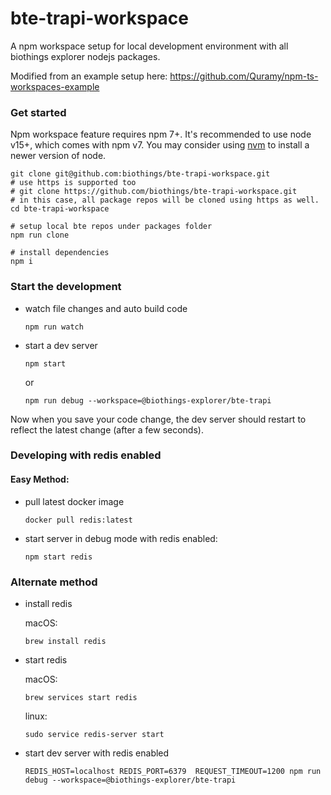 # bte-trapi-workspace
A npm workspace setup for local development environment with all biothings explorer nodejs packages.

Modified from an example setup here: https://github.com/Quramy/npm-ts-workspaces-example

### Get started

Npm workspace feature requires npm 7+. It's recommended to use node v15+, which comes with npm v7.
You may consider using [nvm](https://github.com/nvm-sh/nvm#installing-and-updating) to install a newer version of node.

```
git clone git@github.com:biothings/bte-trapi-workspace.git
# use https is supported too
# git clone https://github.com/biothings/bte-trapi-workspace.git
# in this case, all package repos will be cloned using https as well.
cd bte-trapi-workspace

# setup local bte repos under packages folder
npm run clone

# install dependencies
npm i
```

### Start the development

* watch file changes and auto build code

  ```
  npm run watch
  ```

* start a dev server

  ```
  npm start
  ```
  or
  ```
  npm run debug --workspace=@biothings-explorer/bte-trapi
  ```

Now when you save your code change, the dev server should restart to reflect the latest change (after a few seconds).

### Developing with redis enabled

#### Easy Method:

* pull latest docker image
  ```
  docker pull redis:latest
  ```
* start server in debug mode with redis enabled:
  ```
  npm start redis
  ```

### Alternate method

* install redis

  macOS:
  ```
  brew install redis
  ```

* start redis

  macOS:
  ```
  brew services start redis
  ```
  linux:
  ```
  sudo service redis-server start
  ```

* start dev server with redis enabled

  ```
  REDIS_HOST=localhost REDIS_PORT=6379  REQUEST_TIMEOUT=1200 npm run debug --workspace=@biothings-explorer/bte-trapi
  ```
